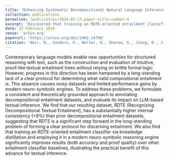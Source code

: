 ```yaml
---
title: "Enhancing Systematic Decompositional Natural Language Inference Using Informal Logic"
collection: publications
permalink: /publication/2024-02-17-paper-title-number-4
excerpt: 'Discovered that training an RDTE-oriented entailment classifier via knowledge distillation and employing it in a modern neuro-symbolic reasoning engine significantly improves results over other entailment classifier baselines, illustrating the practical benefit of this advance for textual inference.'
date: 22 February 2024
venue: 'arXiv.org'
paperurl: 'https://arxiv.org/abs/2402.14798'
citation: 'Weir, N., Sanders, K., Weller, O., Sharma, S., Jiang, D., Jiang, Z., Dalvi, B., Tafjord, O., Jansen, P.A., Clark, P., & Durme, B.V. (2024). Enhancing Systematic Decompositional Natural Language Inference Using Informal Logic. ArXiv, abs/2402.14798.'
---
```

Contemporary language models enable new opportunities for structured reasoning with text, such as the construction and evaluation of intuitive, proof-like textual entailment trees without relying on brittle formal logic. However, progress in this direction has been hampered by a long-standing lack of a clear protocol for determining what valid compositional entailment is. This absence causes noisy datasets and limited performance gains by modern neuro-symbolic engines. To address these problems, we formulate a consistent and theoretically grounded approach to annotating decompositional entailment datasets, and evaluate its impact on LLM-based textual inference. We find that our resulting dataset, RDTE (Recognizing Decompositional Textual Entailment), has a substantially higher internal consistency (+9%) than prior decompositional entailment datasets, suggesting that RDTE is a significant step forward in the long-standing problem of forming a clear protocol for discerning entailment. We also find that training an RDTE-oriented entailment classifier via knowledge distillation and employing it in a modern neuro-symbolic reasoning engine significantly improves results (both accuracy and proof quality) over other entailment classifier baselines, illustrating the practical benefit of this
advance for textual inference.

